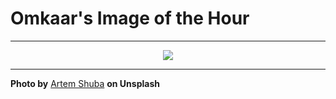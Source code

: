 # Omkaar's Image of the Hour

---

<div align="center">

<a href="https://unsplash.com/photos/a-lighthouse-stands-beside-the-sea-at-dusk-V_coeWlO9bQ">
  <img src="https://images.unsplash.com/photo-1748025476920-7b79e80a0a7e?crop=entropy&cs=tinysrgb&fit=max&fm=jpg&ixid=M3w3NjA2Nzh8MHwxfHJhbmRvbXx8fHx8fHx8fDE3NTA4ODUyMDB8&ixlib=rb-4.1.0&q=80&w=1080" style="max-width:100%; height:auto;">
</a>



</div>

---

**Photo by** [Artem Shuba](https://unsplash.com/@ashuba) **on Unsplash**
